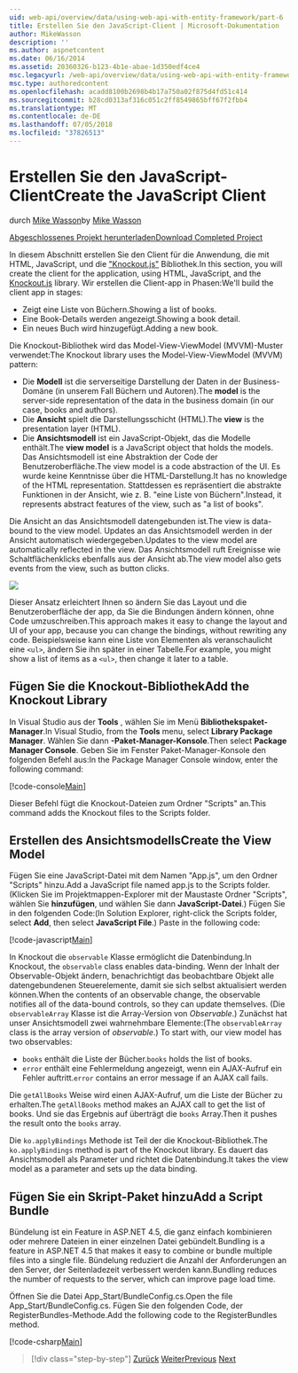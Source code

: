 ```yaml
---
uid: web-api/overview/data/using-web-api-with-entity-framework/part-6
title: Erstellen Sie den JavaScript-Client | Microsoft-Dokumentation
author: MikeWasson
description: ''
ms.author: aspnetcontent
ms.date: 06/16/2014
ms.assetid: 20360326-b123-4b1e-abae-1d350edf4ce4
msc.legacyurl: /web-api/overview/data/using-web-api-with-entity-framework/part-6
msc.type: authoredcontent
ms.openlocfilehash: acadd8100b2698b4b17a750a02f875d4fd51c414
ms.sourcegitcommit: b28cd0313af316c051c2ff8549865bff67f2fbb4
ms.translationtype: MT
ms.contentlocale: de-DE
ms.lasthandoff: 07/05/2018
ms.locfileid: "37826513"
---
```

<a name="create-the-javascript-client"></a><span data-ttu-id="35d55-102">Erstellen Sie den JavaScript-Client</span><span class="sxs-lookup"><span data-stu-id="35d55-102">Create the JavaScript Client</span></span>
====================
<span data-ttu-id="35d55-103">durch [Mike Wasson](https://github.com/MikeWasson)</span><span class="sxs-lookup"><span data-stu-id="35d55-103">by [Mike Wasson](https://github.com/MikeWasson)</span></span>

[<span data-ttu-id="35d55-104">Abgeschlossenes Projekt herunterladen</span><span class="sxs-lookup"><span data-stu-id="35d55-104">Download Completed Project</span></span>](https://github.com/MikeWasson/BookService)

<span data-ttu-id="35d55-105">In diesem Abschnitt erstellen Sie den Client für die Anwendung, die mit HTML, JavaScript, und die ["Knockout.js"](http://knockoutjs.com/) Bibliothek.</span><span class="sxs-lookup"><span data-stu-id="35d55-105">In this section, you will create the client for the application, using HTML, JavaScript, and the [Knockout.js](http://knockoutjs.com/) library.</span></span> <span data-ttu-id="35d55-106">Wir erstellen die Client-app in Phasen:</span><span class="sxs-lookup"><span data-stu-id="35d55-106">We'll build the client app in stages:</span></span>

- <span data-ttu-id="35d55-107">Zeigt eine Liste von Büchern.</span><span class="sxs-lookup"><span data-stu-id="35d55-107">Showing a list of books.</span></span>
- <span data-ttu-id="35d55-108">Eine Book-Details werden angezeigt.</span><span class="sxs-lookup"><span data-stu-id="35d55-108">Showing a book detail.</span></span>
- <span data-ttu-id="35d55-109">Ein neues Buch wird hinzugefügt.</span><span class="sxs-lookup"><span data-stu-id="35d55-109">Adding a new book.</span></span>

<span data-ttu-id="35d55-110">Die Knockout-Bibliothek wird das Model-View-ViewModel (MVVM)-Muster verwendet:</span><span class="sxs-lookup"><span data-stu-id="35d55-110">The Knockout library uses the Model-View-ViewModel (MVVM) pattern:</span></span>

- <span data-ttu-id="35d55-111">Die **Modell** ist die serverseitige Darstellung der Daten in der Business-Domäne (in unserem Fall Büchern und Autoren).</span><span class="sxs-lookup"><span data-stu-id="35d55-111">The **model** is the server-side representation of the data in the business domain (in our case, books and authors).</span></span>
- <span data-ttu-id="35d55-112">Die **Ansicht** spielt die Darstellungsschicht (HTML).</span><span class="sxs-lookup"><span data-stu-id="35d55-112">The **view** is the presentation layer (HTML).</span></span>
- <span data-ttu-id="35d55-113">Die **Ansichtsmodell** ist ein JavaScript-Objekt, das die Modelle enthält.</span><span class="sxs-lookup"><span data-stu-id="35d55-113">The **view model** is a JavaScript object that holds the models.</span></span> <span data-ttu-id="35d55-114">Das Ansichtsmodell ist eine Abstraktion der Code der Benutzeroberfläche.</span><span class="sxs-lookup"><span data-stu-id="35d55-114">The view model is a code abstraction of the UI.</span></span> <span data-ttu-id="35d55-115">Es wurde keine Kenntnisse über die HTML-Darstellung.</span><span class="sxs-lookup"><span data-stu-id="35d55-115">It has no knowledge of the HTML representation.</span></span> <span data-ttu-id="35d55-116">Stattdessen es repräsentiert die abstrakte Funktionen in der Ansicht, wie z. B. &quot;eine Liste von Büchern&quot;.</span><span class="sxs-lookup"><span data-stu-id="35d55-116">Instead, it represents abstract features of the view, such as &quot;a list of books&quot;.</span></span>

<span data-ttu-id="35d55-117">Die Ansicht an das Ansichtsmodell datengebunden ist.</span><span class="sxs-lookup"><span data-stu-id="35d55-117">The view is data-bound to the view model.</span></span> <span data-ttu-id="35d55-118">Updates an das Ansichtsmodell werden in der Ansicht automatisch wiedergegeben.</span><span class="sxs-lookup"><span data-stu-id="35d55-118">Updates to the view model are automatically reflected in the view.</span></span> <span data-ttu-id="35d55-119">Das Ansichtsmodell ruft Ereignisse wie Schaltflächenklicks ebenfalls aus der Ansicht ab.</span><span class="sxs-lookup"><span data-stu-id="35d55-119">The view model also gets events from the view, such as button clicks.</span></span>

![](part-6/_static/image1.png)

<span data-ttu-id="35d55-120">Dieser Ansatz erleichtert Ihnen so ändern Sie das Layout und die Benutzeroberfläche der app, da Sie die Bindungen ändern können, ohne Code umzuschreiben.</span><span class="sxs-lookup"><span data-stu-id="35d55-120">This approach makes it easy to change the layout and UI of your app, because you can change the bindings, without rewriting any code.</span></span> <span data-ttu-id="35d55-121">Beispielsweise kann eine Liste von Elementen als veranschaulicht eine `<ul>`, ändern Sie ihn später in einer Tabelle.</span><span class="sxs-lookup"><span data-stu-id="35d55-121">For example, you might show a list of items as a `<ul>`, then change it later to a table.</span></span>

## <a name="add-the-knockout-library"></a><span data-ttu-id="35d55-122">Fügen Sie die Knockout-Bibliothek</span><span class="sxs-lookup"><span data-stu-id="35d55-122">Add the Knockout Library</span></span>

<span data-ttu-id="35d55-123">In Visual Studio aus der **Tools** , wählen Sie im Menü **Bibliothekspaket-Manager**.</span><span class="sxs-lookup"><span data-stu-id="35d55-123">In Visual Studio, from the **Tools** menu, select **Library Package Manager**.</span></span> <span data-ttu-id="35d55-124">Wählen Sie dann **-Paket-Manager-Konsole**.</span><span class="sxs-lookup"><span data-stu-id="35d55-124">Then select **Package Manager Console**.</span></span> <span data-ttu-id="35d55-125">Geben Sie im Fenster Paket-Manager-Konsole den folgenden Befehl aus:</span><span class="sxs-lookup"><span data-stu-id="35d55-125">In the Package Manager Console window, enter the following command:</span></span>

[!code-console[Main](part-6/samples/sample1.cmd)]

<span data-ttu-id="35d55-126">Dieser Befehl fügt die Knockout-Dateien zum Ordner "Scripts" an.</span><span class="sxs-lookup"><span data-stu-id="35d55-126">This command adds the Knockout files to the Scripts folder.</span></span>

## <a name="create-the-view-model"></a><span data-ttu-id="35d55-127">Erstellen des Ansichtsmodells</span><span class="sxs-lookup"><span data-stu-id="35d55-127">Create the View Model</span></span>

<span data-ttu-id="35d55-128">Fügen Sie eine JavaScript-Datei mit dem Namen "App.js", um den Ordner "Scripts" hinzu.</span><span class="sxs-lookup"><span data-stu-id="35d55-128">Add a JavaScript file named app.js to the Scripts folder.</span></span> <span data-ttu-id="35d55-129">(Klicken Sie im Projektmappen-Explorer mit der Maustaste Ordner "Scripts", wählen Sie **hinzufügen**, und wählen Sie dann **JavaScript-Datei**.) Fügen Sie in den folgenden Code:</span><span class="sxs-lookup"><span data-stu-id="35d55-129">(In Solution Explorer, right-click the Scripts folder, select **Add**, then select **JavaScript File**.) Paste in the following code:</span></span>

[!code-javascript[Main](part-6/samples/sample2.js)]

<span data-ttu-id="35d55-130">In Knockout die `observable` Klasse ermöglicht die Datenbindung.</span><span class="sxs-lookup"><span data-stu-id="35d55-130">In Knockout, the `observable` class enables data-binding.</span></span> <span data-ttu-id="35d55-131">Wenn der Inhalt der Observable-Objekt ändern, benachrichtigt das beobachtbare Objekt alle datengebundenen Steuerelemente, damit sie sich selbst aktualisiert werden können.</span><span class="sxs-lookup"><span data-stu-id="35d55-131">When the contents of an observable change, the observable notifies all of the data-bound controls, so they can update themselves.</span></span> <span data-ttu-id="35d55-132">(Die `observableArray` Klasse ist die Array-Version von *Observable*.) Zunächst hat unser Ansichtsmodell zwei wahrnehmbare Elemente:</span><span class="sxs-lookup"><span data-stu-id="35d55-132">(The `observableArray` class is the array version of *observable*.) To start with, our view model has two observables:</span></span>

- <span data-ttu-id="35d55-133">`books` enthält die Liste der Bücher.</span><span class="sxs-lookup"><span data-stu-id="35d55-133">`books` holds the list of books.</span></span>
- <span data-ttu-id="35d55-134">`error` enthält eine Fehlermeldung angezeigt, wenn ein AJAX-Aufruf ein Fehler auftritt.</span><span class="sxs-lookup"><span data-stu-id="35d55-134">`error` contains an error message if an AJAX call fails.</span></span>

<span data-ttu-id="35d55-135">Die `getAllBooks` Weise wird einen AJAX-Aufruf, um die Liste der Bücher zu erhalten.</span><span class="sxs-lookup"><span data-stu-id="35d55-135">The `getAllBooks` method makes an AJAX call to get the list of books.</span></span> <span data-ttu-id="35d55-136">Und sie das Ergebnis auf überträgt die `books` Array.</span><span class="sxs-lookup"><span data-stu-id="35d55-136">Then it pushes the result onto the `books` array.</span></span>

<span data-ttu-id="35d55-137">Die `ko.applyBindings` Methode ist Teil der die Knockout-Bibliothek.</span><span class="sxs-lookup"><span data-stu-id="35d55-137">The `ko.applyBindings` method is part of the Knockout library.</span></span> <span data-ttu-id="35d55-138">Es dauert das Ansichtsmodell als Parameter und richtet die Datenbindung.</span><span class="sxs-lookup"><span data-stu-id="35d55-138">It takes the view model as a parameter and sets up the data binding.</span></span>

## <a name="add-a-script-bundle"></a><span data-ttu-id="35d55-139">Fügen Sie ein Skript-Paket hinzu</span><span class="sxs-lookup"><span data-stu-id="35d55-139">Add a Script Bundle</span></span>

<span data-ttu-id="35d55-140">Bündelung ist ein Feature in ASP.NET 4.5, die ganz einfach kombinieren oder mehrere Dateien in einer einzelnen Datei gebündelt.</span><span class="sxs-lookup"><span data-stu-id="35d55-140">Bundling is a feature in ASP.NET 4.5 that makes it easy to combine or bundle multiple files into a single file.</span></span> <span data-ttu-id="35d55-141">Bündelung reduziert die Anzahl der Anforderungen an den Server, der Seitenladezeit verbessert werden kann.</span><span class="sxs-lookup"><span data-stu-id="35d55-141">Bundling reduces the number of requests to the server, which can improve page load time.</span></span>

<span data-ttu-id="35d55-142">Öffnen Sie die Datei App\_Start/BundleConfig.cs.</span><span class="sxs-lookup"><span data-stu-id="35d55-142">Open the file App\_Start/BundleConfig.cs.</span></span> <span data-ttu-id="35d55-143">Fügen Sie den folgenden Code, der RegisterBundles-Methode.</span><span class="sxs-lookup"><span data-stu-id="35d55-143">Add the following code to the RegisterBundles method.</span></span>

[!code-csharp[Main](part-6/samples/sample3.cs)]

> [!div class="step-by-step"]
> <span data-ttu-id="35d55-144">[Zurück](part-5.md)
> [Weiter](part-7.md)</span><span class="sxs-lookup"><span data-stu-id="35d55-144">[Previous](part-5.md)
[Next](part-7.md)</span></span>
